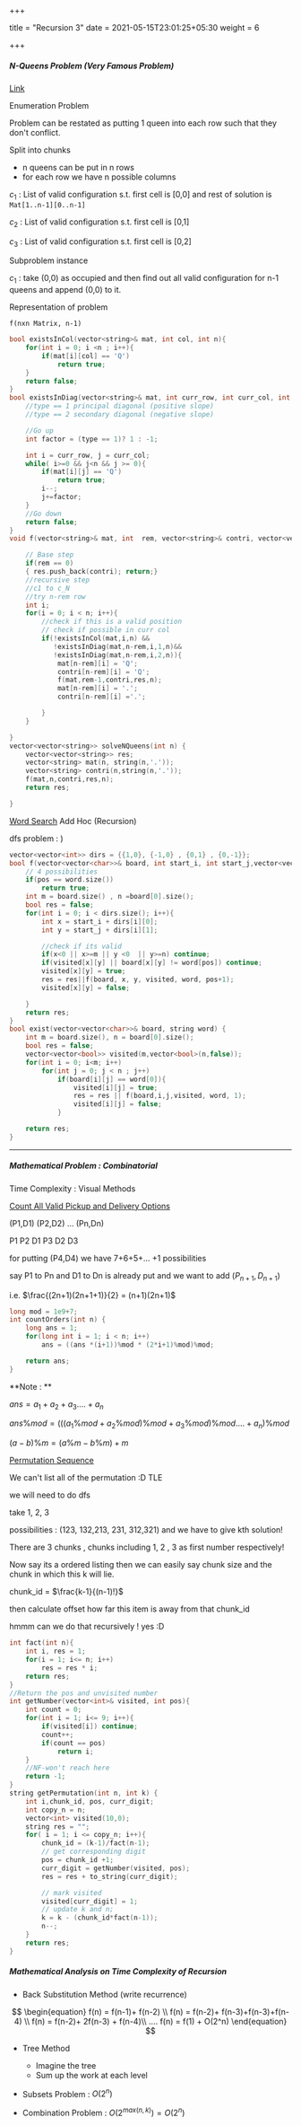 +++

title = "Recursion 3"
date = 2021-05-15T23:01:25+05:30
weight = 6

+++

##### N-Queens Problem (Very Famous Problem)

[Link](https://leetcode.com/problems/n-queens/)

Enumeration Problem

Problem can be restated as putting 1 queen into each row such that they don't conflict.

Split into chunks

- n queens can be put in n rows
- for each row we have n possible columns

$c_1$ : List of valid configuration s.t. first cell is [0,0] and rest of solution is `Mat[1..n-1][0..n-1]`

$c_2$ : List of valid configuration s.t. first cell is [0,1]

$c_3$ : List of valid configuration s.t. first cell is [0,2]

Subproblem instance

$c_1$ : take (0,0) as occupied and then find out all valid configuration for n-1 queens and append (0,0) to it.

Representation of problem

`f(nxn Matrix, n-1)`

````c++
bool existsInCol(vector<string>& mat, int col, int n){
    for(int i = 0; i <n ; i++){
        if(mat[i][col] == 'Q')
            return true;
    }
    return false;
}
bool existsInDiag(vector<string>& mat, int curr_row, int curr_col, int type, int n){
    //type == 1 principal diagonal (positive slope)
    //type == 2 secondary diagonal (negative slope)

    //Go up
    int factor = (type == 1)? 1 : -1;

    int i = curr_row, j = curr_col;
    while( i>=0 && j<n && j >= 0){
        if(mat[i][j] == 'Q')
            return true;
        i--;
        j+=factor;
    }
    //Go down
    return false;
}
void f(vector<string>& mat, int  rem, vector<string>& contri, vector<vector<string>>& res,int n){

    // Base step
    if(rem == 0)
    { res.push_back(contri); return;}
    //recursive step
    //c1 to c_N
    //try n-rem row
    int i;
    for(i = 0; i < n; i++){
        //check if this is a valid position
        // check if possible in curr col
        if(!existsInCol(mat,i,n) &&
           !existsInDiag(mat,n-rem,i,1,n)&&
           !existsInDiag(mat,n-rem,i,2,n)){
            mat[n-rem][i] = 'Q';
            contri[n-rem][i] = 'Q';
            f(mat,rem-1,contri,res,n);
            mat[n-rem][i] = '.';
            contri[n-rem][i] ='.';

        }
    }

}
vector<vector<string>> solveNQueens(int n) {
    vector<vector<string>> res;
    vector<string> mat(n, string(n,'.'));
    vector<string> contri(n,string(n,'.'));
    f(mat,n,contri,res,n);
    return res;

}
````

[Word Search](https://leetcode.com/problems/word-search/) Add Hoc (Recursion)

dfs problem : )

````c++
vector<vector<int>> dirs = {{1,0}, {-1,0} , {0,1} , {0,-1}};
bool f(vector<vector<char>>& board, int start_i, int start_j,vector<vector<bool>>& visited, string& word, int pos){
    // 4 possibilities
    if(pos == word.size())
        return true;
    int m = board.size() , n =board[0].size();
    bool res = false;
    for(int i = 0; i < dirs.size(); i++){
        int x = start_i + dirs[i][0];
        int y = start_j + dirs[i][1];

        //check if its valid
        if(x<0 || x>=m || y <0  || y>=n) continue;
        if(visited[x][y] || board[x][y] != word[pos]) continue;
        visited[x][y] = true;
        res = res||f(board, x, y, visited, word, pos+1);
        visited[x][y] = false;

    }
    return res;
}
bool exist(vector<vector<char>>& board, string word) {
    int m = board.size(), n = board[0].size();
    bool res = false;
    vector<vector<bool>> visited(m,vector<bool>(n,false));
    for(int i = 0; i<m; i++)
        for(int j = 0; j < n ; j++)
            if(board[i][j] == word[0]){
                visited[i][j] = true;
                res = res || f(board,i,j,visited, word, 1);
                visited[i][j] = false;
            }

    return res;
}
````

<hr>

##### Mathematical Problem : Combinatorial

Time Complexity : Visual Methods

[Count All Valid Pickup and Delivery Options](https://leetcode.com/problems/count-all-valid-pickup-and-delivery-options/)

(P1,D1) (P2,D2) ... (Pn,Dn)

P1 P2 D1 P3 D2 D3

for putting (P4,D4) we have 7+6+5+... +1 possibilities

say P1 to Pn and D1 to Dn is already put and we want to add ($P_{n+1}, D_{n+1}$)

i.e. $\frac{(2n+1)(2n+1+1)}{2} = (n+1)(2n+1)$

````c++
long mod = 1e9+7;
int countOrders(int n) {
    long ans = 1; 
    for(long int i = 1; i < n; i++)
        ans = ((ans *(i+1))%mod * (2*i+1)%mod)%mod; 

    return ans;
}
````

**Note : **

$ans = a_1 + a_2 + a_3 .... + a_n$

$ans\% mod = (((a_1 \%mod + a_2 \%mod) \%mod +a_3\%mod) \%mod .... + a_n) \%mod$

$(a-b) \% m = (a\%m - b\%m) + m$

[Permutation Sequence](https://leetcode.com/problems/permutation-sequence/)

We can't list all of the permutation :D TLE

we will need to do dfs

take 1, 2, 3

possibilities : (123, 132,213, 231, 312,321) and we have to give kth solution!

There are 3 chunks , chunks including 1, 2 , 3 as first number respectively!

Now say its a ordered listing then we can easily say chunk size and the chunk in which this k will lie.

chunk_id = $\frac{k-1}{(n-1)!}$

then calculate offset how far this item is away from that chunk_id

hmmm can we do that recursively ! yes :D

````c++
int fact(int n){
    int i, res = 1;
    for(i = 1; i<= n; i++)
        res = res * i;
    return res;
}
//Return the pos and unvisited number
int getNumber(vector<int>& visited, int pos){
    int count = 0;
    for(int i = 1; i<= 9; i++){
        if(visited[i]) continue;
        count++;
        if(count == pos)
            return i;
    }
    //NF-won't reach here
    return -1;
}
string getPermutation(int n, int k) {
    int i,chunk_id, pos, curr_digit;
    int copy_n = n;
    vector<int> visited(10,0); 
    string res = "";
    for( i = 1; i <= copy_n; i++){
        chunk_id = (k-1)/fact(n-1); 
        // get corresponding digit
        pos = chunk_id +1;
        curr_digit = getNumber(visited, pos);
        res = res + to_string(curr_digit);

        // mark visited
        visited[curr_digit] = 1;
        // update k and n;
        k = k - (chunk_id*fact(n-1));
        n--;
    }
    return res;
}
````

##### Mathematical Analysis on Time Complexity of Recursion

- Back Substitution Method (write recurrence)

$$
\begin{equation}
f(n) = f(n-1)+ f(n-2) \\
f(n) = f(n-2)+ f(n-3)+f(n-3)+f(n-4) \\
f(n) = f(n-2)+ 2f(n-3) + f(n-4)\\
....
f(n) = f(1) + O(2^n)
\end{equation}
$$

- Tree Method
  - Imagine the tree
  - Sum up the work at each level

- Subsets Problem : $O(2^n)$
- Combination Problem : $O(2^{max(n,k)}) = O(2^n)$

